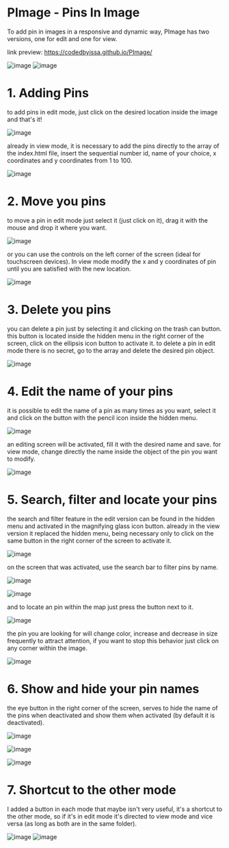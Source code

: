 # PImage - Pins In Image

To add pin in images in a responsive and dynamic way, PImage has two versions, one for edit and one for view.

link preview: https://codedbyissa.github.io/PImage/

![image](https://user-images.githubusercontent.com/71194114/210358526-2802e6d8-4e41-4eee-8306-dc020817063d.png)
![image](https://user-images.githubusercontent.com/71194114/210358585-dbda7753-f8b9-452e-b149-45a55a57e2c8.png)

# 1. Adding Pins

to add pins in edit mode, just click on the desired location inside the image and that's it!

![image](https://user-images.githubusercontent.com/71194114/210364815-23c98fc9-12fb-4c7f-b196-66c4c78f1d5c.png)

already in view mode, it is necessary to add the pins directly to the array of the index.html file, insert the sequential number id, name of your choice, x coordinates and y coordinates from 1 to 100.

![image](https://user-images.githubusercontent.com/71194114/210365187-f861d117-6187-4673-83a5-07ce9ea979b0.png)

# 2. Move you pins

to move a pin in edit mode just select it (just click on it), drag it with the mouse and drop it where you want.

![image](https://user-images.githubusercontent.com/71194114/210368128-a0e9f8ac-c15c-4817-a61a-05e645565b53.png)

or you can use the controls on the left corner of the screen (ideal for touchscreen devices). In view mode modify the x and y coordinates of pin until you are satisfied with the new location.

![image](https://user-images.githubusercontent.com/71194114/210368760-7fb08064-49ca-4c15-a2cb-1473f6b89836.png)

# 3. Delete you pins

you can delete a pin just by selecting it and clicking on the trash can button. this button is located inside the hidden menu in the right corner of the screen, click on the ellipsis icon button to activate it. to delete a pin in edit mode there is no secret, go to the array and delete the desired pin object.

![image](https://user-images.githubusercontent.com/71194114/210372440-6ff7a54b-4d93-4210-b747-3867c5d54193.png)

  # 4. Edit the name of your pins

it is possible to edit the name of a pin as many times as you want, select it and click on the button with the pencil icon inside the hidden menu.

![image](https://user-images.githubusercontent.com/71194114/210371152-0da3bdb2-2bf5-4a18-bee9-0e1d5e798cab.png)

an editing screen will be activated, fill it with the desired name and save. for view mode, change directly the name inside the object of the pin you want to modify.

![image](https://user-images.githubusercontent.com/71194114/210371357-499e378a-ca97-4473-95a3-e4b0724ba0de.png)

  # 5. Search, filter and locate your pins

the search and filter feature in the edit version can be found in the hidden menu and activated in the magnifying glass icon button. already in the view version it replaced the hidden menu, being necessary only to click on the same button in the right corner of the screen to activate it.

![image](https://user-images.githubusercontent.com/71194114/210372737-3efe0ddf-54b9-4545-b70b-167ffd762162.png)

on the screen that was activated, use the search bar to filter pins by name.

![image](https://user-images.githubusercontent.com/71194114/210374226-ab452a64-5a29-48d4-bcd8-f34cf7cff7e9.png)

![image](https://user-images.githubusercontent.com/71194114/210374584-eac48b97-977e-44df-b221-223d2d65c438.png)

and to locate an pin within the map just press the button next to it.

![image](https://user-images.githubusercontent.com/71194114/210375731-7456d260-c51d-46fd-983e-e1166ac9a327.png)

the pin you are looking for will change color, increase and decrease in size frequently to attract attention, if you want to stop this behavior just click on any corner within the image.

![image](https://user-images.githubusercontent.com/71194114/210375908-e6978b95-06b9-41b2-bfaa-b42aabb14414.png)

  # 6. Show and hide your pin names

the eye button in the right corner of the screen, serves to hide the name of the pins when deactivated and show them when activated (by default it is deactivated).

![image](https://user-images.githubusercontent.com/71194114/210376532-c3c4e7fe-37a1-48b1-8e0c-2e8e83702d68.png)

![image](https://user-images.githubusercontent.com/71194114/210377608-6bcc0405-c604-4b7c-bac7-e024a6017478.png)

![image](https://user-images.githubusercontent.com/71194114/210377714-e3381509-37a1-4977-be21-852702c8f46b.png)

  # 7. Shortcut to the other mode

I added a button in each mode that maybe isn't very useful, it's a shortcut to the other mode, so if it's in edit mode it's directed to view mode and vice versa (as long as both are in the same folder).

![image](https://user-images.githubusercontent.com/71194114/210378402-5829648b-7525-475d-bc1d-49f334eea626.png) ![image](https://user-images.githubusercontent.com/71194114/210378536-2cef3190-8129-42bf-8e5a-5227e54928cf.png)













